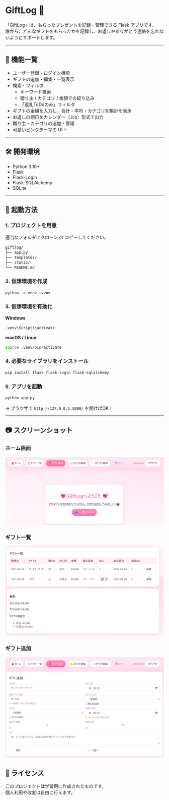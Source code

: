 # GiftLog 🎁

「GiftLog」は、もらったプレゼントを記録・管理できる Flask アプリです。  
誰から、どんなギフトをもらったかを記録し、お返しやありがとう連絡を忘れないようにサポートします。

---

## 📌 機能一覧

- ユーザー登録・ログイン機能
- ギフトの追加・編集・一覧表示
- 検索・フィルタ
  - キーワード検索
  - 贈り主 / カテゴリ / 金額での絞り込み
  - 「返礼ToDoのみ」フィルタ
- ギフトの金額を入力し、合計・平均・カテゴリ別集計を表示
- お返しの期日をカレンダー（.ics）形式で出力
- 贈り主・カテゴリの追加・管理
- 可愛いピンクテーマの UI ✨

---

## 🛠️ 開発環境

- Python 3.10+
- Flask
- Flask-Login
- Flask-SQLAlchemy
- SQLite

---

## 🚀 起動方法

### 1. プロジェクトを用意
適当なフォルダにクローン or コピーしてください。

```text
giftlog/
├── app.py
├── templates/
├── static/
└── README.md
```

### 2. 仮想環境を作成

```bash
python -m venv .venv
```

### 3. 仮想環境を有効化

**Windows**

```bash
.venv\Scripts\activate
```

**macOS / Linux**

```bash
source .venv/bin/activate
```

### 4. 必要なライブラリをインストール

```bash
pip install flask flask-login flask-sqlalchemy
```

### 5. アプリを起動

```bash
python app.py
```

→ ブラウザで `http://127.0.0.1:5000/` を開けばOK！

---

## 📷 スクリーンショット

### ホーム画面
![ホーム画面](screenshots/home.png)

### ギフト一覧
![ギフト一覧](screenshots/gifts.png)

### ギフト追加
![ギフト追加](screenshots/gift_new.png)

## 📜 ライセンス
このプロジェクトは学習用に作成されたものです。  
個人利用や改変は自由に行えます。